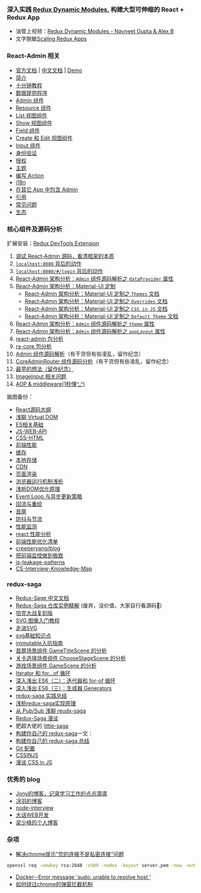 
### 深入实践 [Redux Dynamic Modules](https://github.com/Microsoft/redux-dynamic-modules), 构建大型可伸缩的 React + Redux App
* 油管上视频：[Redux Dynamic Modules - Navneet Gupta & Alex B](https://www.youtube.com/watch?v=SktRbSZ-4Tk)
* 文字脱敏[Scaling Redux Apps](./docs/stories/scaling-redux-app.md)

### React-Admin 相关
* [官方文档](https://marmelab.com/react-admin/) | [中文文档](https://www.react-admin.com) | [Demo](https://o-o.ren/scaling-redux-apps/demo/#/customers)
* [简介](https://www.react-admin.com/docs/zh-CN/intro.html)
* [十分钟教程](https://www.react-admin.com/docs/zh-CN/tutorial.html)
* [数据提供程序](https://www.react-admin.com/docs/zh-CN/data-providers.html)
* [Admin 组件](https://www.react-admin.com/docs/zh-CN/admin-component.html)
* [Resource 组件](https://www.react-admin.com/docs/zh-CN/resource-component.html)
* [List 视图组件](https://www.react-admin.com/docs/zh-CN/list-view-component.html)
* [Show 视图组件](https://www.react-admin.com/docs/zh-CN/show-view-component.html)
* [Field 组件](https://www.react-admin.com/docs/zh-CN/field-components.html)
* [Create 和 Edit 视图组件](https://www.react-admin.com/docs/zh-CN/creat-edit-view-components.html)
* [Input 组件](https://www.react-admin.com/docs/zh-CN/input-components.html)
* [身份验证](https://www.react-admin.com/docs/zh-CN/authentication.html)
* [授权](https://www.react-admin.com/docs/zh-CN/authorization.html)
* [主题](https://www.react-admin.com/docs/zh-CN/theming.html)
* [编写 Action](https://www.react-admin.com/docs/zh-CN/actions.html)
* [i18n](https://www.react-admin.com/docs/zh-CN/translation.html)
* [在其它 App 中包含 Admin](https://www.react-admin.com/docs/zh-CN/custom-app.html)
* [引用](https://www.react-admin.com/docs/zh-CN/reference.html)
* [常见问题](https://www.react-admin.com/docs/zh-CN/faq.html)
* [生态](https://www.react-admin.com/docs/zh-CN/ecosystem.html)

### 核心组件及源码分析

扩展安装：[Redux DevTools Extension](https://github.com/zalmoxisus/redux-devtools-extension)

1. [调试 React-Admin 源码，看清框架的本质](./docs/stories/debug-react-admin.md)
2. [`localhost:8080` 背后的动作](./docs/stories/redux-devtools/npm-start.md)
3. [`localhost:8080/#/login` 背后的动作](./docs/stories/redux-devtools/route-login.md)
4. [React-Admin 架构分析：`Admin` 组件源码解析之 `dataProvider` 属性](./docs/stories/core-admin-data-provider.md)
5. [React-Admin 架构分析：Material-UI 定制](./docs/stories/material-ui-customization.md)
    * [React-Admin 架构分析：Material-UI 定制之 `Themes` 文档](./docs/stories/material-ui-customization-themes.md)
    * [React-Admin 架构分析：Material-UI 定制之 `Overrides` 文档](./docs/stories/material-ui-customization-overrides.md)
    * [React-Admin 架构分析：Material-UI 定制之 `CSS in JS` 文档](./docs/stories/material-ui-customization-css-in-js.md)
    * [React-Admin 架构分析：Material-UI 定制之 `Default Theme` 文档](./docs/stories/material-ui-customization-default-theme.md)
6. [React-Admin 架构分析：`Admin` 组件源码解析之 `theme` 属性](./docs/stories/core-admin-app-theme.md)
7. [React-Admin 架构分析：`Admin` 组件源码解析之 `appLayout` 属性](./docs/stories/core-admin-app-layout.md)
8. [react-admin 包分析](./docs/stories/react-admin-package.md)
9. [ra-core 包分析](./docs/stories/ra-core-package.md)
10. [Admin 组件源码解析](./docs/stories/Admin.md)（有干货但有些凌乱，留作纪念）
11. [CoreAdminRouter 组件源码分析](./docs/stories/CoreAdminRouter.md)（有干货但有些凌乱，留作纪念）
12. [最早的想法（留作纪念）](./docs/stories/old-readme.md)
13. [ImageInput 相关问题](https://github.com/Kirk-Wang/react-admin-app/issues/1)
14. [AOP & middleware(1秒懂^_^)](./docs/stories/aop-middleware.md)

脑图备份：
* [React源码大纲](./docs/images/react/react-1.png)
* [浅聊 Virtual DOM](./docs/images/react/virtual_dom.png)
* [ES相关基础](./docs/images/jsms/ES_basic.png)
* [JS-WEB-API](./docs/images/jsms/JS-WEB-API.png)
* [CSS-HTML](./docs/images/jsms/CSS-HTML.png)
* [前端性能](./docs/images/perf/perf_img.png)
* [缓存](./docs/images/perf/perf_cache.png)
* [本地存储](./docs/images/perf/perf_storage.png)
* [CDN](./docs/images/perf/perf_cdn.png)
* [页面渲染](./docs/images/perf/perf_pagerender.png)
* [浏览器运行机制浅析](./docs/images/perf/perf_explorer.png)
* [浅析DOM优化原理](./docs/images/perf/perf_dom.png)
* [Event Loop 与异步更新策略](./docs/images/perf/perf_eventloop.png)
* [回流与重绘](./docs/images/perf/perf_reflow_repaint.png)
* [首屏](./docs/images/perf/perf_homepage.png)
* [防抖与节流](./docs/images/perf/perf_th.png)
* [性能监测](./docs/images/perf/perf.png)
* [react 性能分析](https://react.css88.com/blog/2018/09/10/introducing-the-react-profiler.html#profiling-an-application)
* [前端性能优化清单](https://juejin.im/post/5a966bd16fb9a0635172a50a)
* [creeperyang/blog](https://github.com/creeperyang/blog/issues)
* [把前端监控做到极致](https://juejin.im/post/5a52f138f265da3e5b32a41b)
* [js-leakage-patterns](https://github.com/zhansingsong/js-leakage-patterns)
* [CS-Interview-Knowledge-Map](https://github.com/InterviewMap/CS-Interview-Knowledge-Map)

### redux-saga

* [Redux-Sage 中文文档](https://redux-saga-in-chinese.js.org/)
* [Redux-Saga 仓库实例精解](./docs/stories/saga/examples-saga.md) (废弃，没价值，大家自行看源码🤣)
* [坦克大战复刻版](https://zhuanlan.zhihu.com/p/35551654) 
* [SVG 图像入门教程](http://www.ruanyifeng.com/blog/2018/08/svg.html)
* [走进SVG](https://www.imooc.com/learn/143)
* [svg基础知识点](./docs/images/.png)
* [immutable入坑指南](http://www.aliued.com/?p=4175)
* [首屏场景组件 GameTitleScene 的分析](./docs/stories/battle-city/game-title-scene.md)
* [关卡选择场景组件 ChooseStageScene 的分析](./docs/stories/battle-city/choose-stage-scene.md)
* [游戏场景组件 GameScene 的分析](./docs/stories/battle-city/game-scene.md)
* [Iterator 和 for...of 循环](http://es6.ruanyifeng.com/#docs/iterator)
* [深入浅出 ES6（二）：迭代器和 for-of 循环](http://www.infoq.com/cn/articles/es6-in-depth-iterators-and-the-for-of-loop)
* [深入浅出 ES6（三）：生成器 Generators](http://www.infoq.com/cn/articles/es6-in-depth-generators)
* [redux-saga 实践总结](https://zhuanlan.zhihu.com/p/23012870)
* [浅析redux-saga实现原理](https://zhuanlan.zhihu.com/p/30098155)
* [从 Pub/Sub 浅聊 reudx-saga](./docs/stories/saga/pub-sub-saga.md)
* [Redux-Saga 漫谈](https://www.yuque.com/lovesueee/blog/redux-saga)
* 肥超大佬的 [little-saga](https://github.com/little-saga/little-saga)
* [构建你自己的 redux-saga](https://github.com/little-saga/little-saga/blob/master/docs/building-your-own-redux-saga.md)一文：
* [构建你自己的 redux-saga 总结](./docs/stories/saga/build-saga.md)
* [Git 配置](./docs/images/mac/git/gitconfig.png)
* [CSSINJS](http://cssinjs.org)
* [漫谈 CSS in JS](https://zhuanlan.zhihu.com/p/31622439)

### 优秀的 blog
* [Jony的博客，记录学习工作的点点滴滴](https://github.com/forthealllight/blog)
* [冴羽的博客](https://github.com/mqyqingfeng/Blog)
* [node-interview](https://github.com/ElemeFE/node-interview/tree/master/sections/zh-cn)
* [大话WEB开发](https://github.com/SFLAQiu/web-develop)
* [梁少峰的个人博客](https://github.com/youngwind/blog)

### 杂项
* [解决chrome提示"您的连接不是私密连接"问题](https://github.com/mrdulin/blog/issues/32)
```sh
openssl req -newkey rsa:2048 -x509 -nodes -keyout server.pem -new -out server.crt -subj /CN=dev.xx.com -reqexts SAN -extensions SAN -config <(cat /System/Library/OpenSSL/openssl.cnf <(printf '[SAN]\nsubjectAltName=DNS:dev.xx.com')) -sha256 -days 3650
```
* [Docker--Error message 'sudo: unable to resolve host <USER>'](https://askubuntu.com/questions/59458/error-message-sudo-unable-to-resolve-host-user)
* [如何绕过chrome的弹窗拦截机制](https://my.oschina.net/jsan/blog/1545859)
